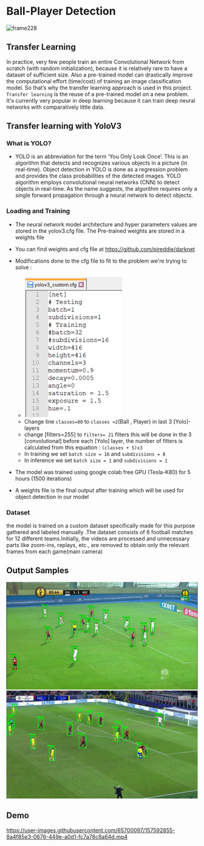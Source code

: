 # Ball-Player Detection
![frame228](https://user-images.githubusercontent.com/65700097/157582262-e8423257-ec31-4b34-9432-323d2d718331.jpg)

## Transfer Learning 
In practice, very few people train an entire Convolutional Network from scratch (with random initialization), because it is relatively rare to have a dataset of sufficient size. Also a pre-trained model can drastically improve the computational effort (time/cost) of training an image classification model. So that’s why the transfer learning approach is used in this project.
`Transfer learning`  is the reuse of a pre-trained model on a new problem. It's currently very popular in deep learning because it can train deep neural networks with comparatively little data.

## Transfer learning with YoloV3
### What is YOLO? 
   - YOLO is an abbreviation for the term ‘You Only Look Once’. This is an algorithm that detects and recognizes various objects in a picture (in real-time). Object detection in YOLO is done as a regression problem and provides the class probabilities of the detected images. YOLO algorithm employs convolutional neural networks (CNN) to detect objects in real-time. As the name suggests, the algorithm requires only a single forward propagation through a neural network to detect objects.
### Loading and Training 
- The neural network model architecture and hyper parameters values are stored in the yolov3.cfg file. The Pre-trained weights are stored in a weights file
- You can find weights and cfg file at https://github.com/pjreddie/darknet
- Modifications done to the cfg file to fit to the problem we're trying to solve :
    - ![cfg](images/cfg.png)
    -  Change line `classes=80` to `classes =2`(Ball , Player) in last 3 [Yolo]-layers 
    -  change [filters=255] to `filters= 21` filters this will be done  in the 3 [convolutional] before each [Yolo] layer, the number of filters is calculated from this equation : `(classes + 5)x3`
    -  In training we set `batch size = 16` and `subdivisions = 8`
    -  In inference we set `batch size = 1` and `subdivisions = 1`
    
- The model was trained using google colab free GPU (Tesla-K80) for 5 hours  (1500 iterations)
- A weights file is the final output after training which will be used for object detection in our model
### Dataset 
the model is trained on a custom dataset specifically made for this purpose gathered and labeled manually .The dataset consists of 6 football matches for 12 different teams.Initially, the videos are processed and unnecessary parts like zoom-ins, replays, etc., are removed to obtain only the relevant frames from each game(main camera)
## Output Samples 
![sample](images/kadya.png)
![sample](images/frame39.jpg)

## Demo
https://user-images.githubusercontent.com/65700097/157592855-8a4f85e3-0676-449e-a0d1-fc7a78c8a64d.mp4






